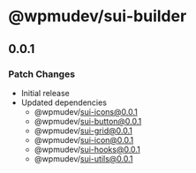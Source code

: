 # @wpmudev/sui-builder

## 0.0.1

### Patch Changes

- Initial release
- Updated dependencies
  - @wpmudev/sui-icons@0.0.1
  - @wpmudev/sui-button@0.0.1
  - @wpmudev/sui-grid@0.0.1
  - @wpmudev/sui-icon@0.0.1
  - @wpmudev/sui-hooks@0.0.1
  - @wpmudev/sui-utils@0.0.1
